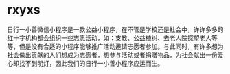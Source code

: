 # rxyxs
日行一小善微信小程序是一款公益小程序，在不管是学校还是社会中，许许多多的红十字机构都会组织一些志愿活动，如：支教、公益植树、去老人院探望老人等等，但是没有合适的小程序能够推广活动邀请志愿者参加。与此同时，有许多想为社会做出贡献的人们想成为志愿者，想参与活动或者捐赠物品，为社会献出一份爱心却找不到明灯，因此我们的日行一小善小程序应运而生。
